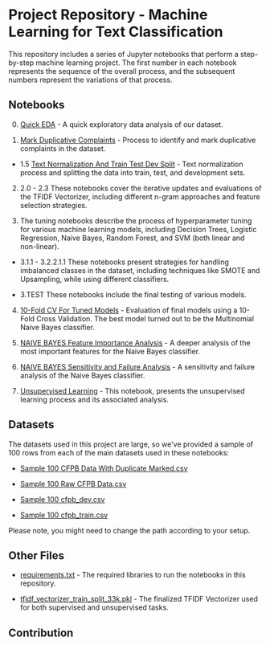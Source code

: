   # Project Repository - Machine Learning for Text Classification

This repository includes a series of Jupyter notebooks that perform a step-by-step machine learning project. The first number in each notebook represents the sequence of the overall process, and the subsequent numbers represent the variations of that process.

## Notebooks

0. [Quick EDA](./Quick%20EDA.ipynb) - A quick exploratory data analysis of our dataset.

1. [Mark Duplicative Complaints](./Mark%20Duplicative%20Complaints.ipynb) - Process to identify and mark duplicative complaints in the dataset.

  - 1.5 [Text Normalization And Train Test Dev Split](./Text%20Normalization%20And%20Train%20Test%20Dev%20Split.ipynb) - Text normalization process and splitting the data into train, test, and development sets.

2. 2.0 - 2.3 These notebooks cover the iterative updates and evaluations of the TFIDF Vectorizer, including different n-gram approaches and feature selection strategies.

3. The tuning notebooks describe the process of hyperparameter tuning for various machine learning models, including Decision Trees, Logistic Regression, Naive Bayes, Random Forest, and SVM (both linear and non-linear).

  - 3.1.1 - 3.2.2.1.1 These notebooks present strategies for handling imbalanced classes in the dataset, including techniques like SMOTE and Upsampling, while using different classifiers. 

  - 3.TEST These notebooks include the final testing of various models.

4. [10-Fold CV For Tuned Models](./10-Fold%20CV%20For%20Tuned%20Models.ipynb) - Evaluation of final models using a 10-Fold Cross Validation. The best model turned out to be the Multinomial Naive Bayes classifier.

5. [NAIVE BAYES Feature Importance Analysis](./NAIVE%20BAYES%20Feature%20Importance%20Analysis.ipynb) - A deeper analysis of the most important features for the Naive Bayes classifier.

6. [NAIVE BAYES Sensitivity and Failure Analysis](./NAIVE%20BAYES%20Sensitivity%20and%20Failure%20Analysis.ipynb) - A sensitivity and failure analysis of the Naive Bayes classifier.

7. [Unsupervised Learning](./unsupervised%20learning.ipynb) - This notebook, presents the unsupervised learning process and its associated analysis.

## Datasets

The datasets used in this project are large, so we've provided a sample of 100 rows from each of the main datasets used in these notebooks:

- [Sample 100 CFPB Data With Duplicate Marked.csv](./Sample%20100%20CFPB%20Data%20With%20Duplicate%20Marked.csv)

- [Sample 100 Raw CFPB Data.csv](./Sample%20100%20Raw%20CFPB%20Data.csv)

- [Sample 100 cfpb_dev.csv](./Sample%20100%20cfpb_dev.csv)

- [Sample 100 cfpb_train.csv](./Sample%20100%20cfpb_train.csv)

Please note, you might need to change the path according to your setup.

## Other Files

- [requirements.txt](./requirements.txt) - The required libraries to run the notebooks in this repository.

- [tfidf_vectorizer_train_split_33k.pkl](./tfidf_vectorizer_train_split_33k.pkl) - The finalized TFIDF Vectorizer used for both supervised and unsupervised tasks.

## Contribution
